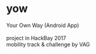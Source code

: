 # yow
Your Own Way (Android App)<br>
<br>
project in HackBay 2017<br>
mobility track & challenge by VAG
